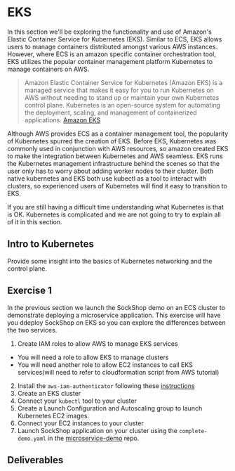 # EKS

In this section we'll be exploring the functionality and use of Amazon's Elastic Container Service for Kubernetes (EKS). Similar to ECS, EKS allows users to manage containers distributed amongst various AWS instances. However, where ECS is an amazon specific container orchestration tool, EKS utilizes the popular container management platform Kubernetes to manage containers on AWS.

> Amazon Elastic Container Service for Kubernetes (Amazon EKS) is a managed service that makes it easy for you to run Kubernetes on AWS without needing to stand up or maintain your own Kubernetes control plane. Kubernetes is an open-source system for automating the deployment, scaling, and management of containerized applications. [Amazon EKS](https://docs.aws.amazon.com/eks/latest/userguide/what-is-eks.html)

Although AWS provides ECS as a container management tool, the popularity of Kubernetes spurred the creation of EKS. Before EKS, Kubernetes was commonly used in conjunction with AWS resources, so amazon created EKS to make the integration between Kubernetes and AWS seamless. EKS runs the Kubernetes management infrastructure behind the scenes so that the user only has to worry about adding worker nodes to their cluster. Both native kubernetes and EKS both use kubectl as a tool to interact with clusters, so experienced users of Kubernetes will find it easy to transition to EKS.

If you are still having a difficult time understanding what Kubernetes is that is OK. Kubernetes is complicated and we are not going to try to explain all of it in this section.

## Intro to Kubernetes

Provide some insight into the basics of Kubernetes networking and the control plane.

## Exercise 1

In the previous section we launch the SockShop demo on an ECS cluster to demonstrate deploying a microservice application. This exercise will have you ddeploy SockShop on EKS so you can explore the differences between the two services.

1. Create IAM roles to allow AWS to manage EKS services
  - You will need a role to allow EKS to manage clusters
  - You will need another role to allow EC2 instances to call EKS services(will need to refer to cloudformation script from AWS tutorial)
2. Install the `aws-iam-authenticator` following these [instructions](https://docs.aws.amazon.com/eks/latest/userguide/install-aws-iam-authenticator.html)
3. Create an EKS cluster
4. Connect your `kubectl` tool to your cluster
5. Create a Launch Configuration and Autoscaling group to launch Kubernetes EC2 images.
6. Connect your EC2 instances to your cluster
7. Launch SockShop application on your cluster using the `complete-demo.yaml` in the [microservice-demo](https://github.com/liatrio/microservices-demo) repo.
## Deliverables
